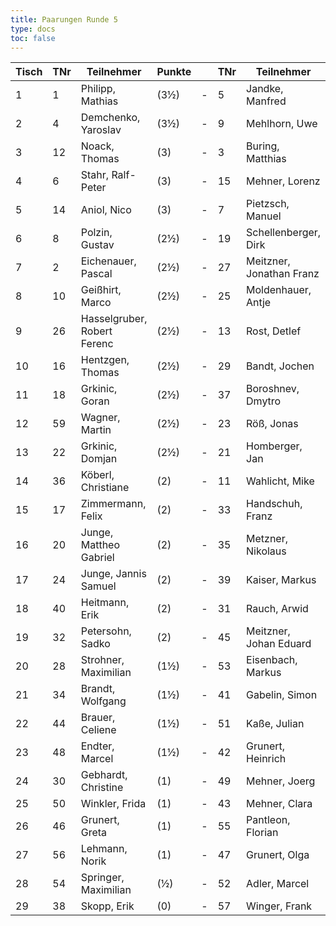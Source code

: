 ```yaml
---
title: Paarungen Runde 5
type: docs
toc: false
---
```


| Tisch | TNr | Teilnehmer                     | Punkte |   | TNr | Teilnehmer                     | Punkte | Ergebnis |
|-------|-----|--------------------------------|--------|---|-----|--------------------------------|--------|----------|
| 1     | 1   | Philipp, Mathias               | (3½)   | - | 5   | Jandke, Manfred               | (4)    | 1 - 0    |
| 2     | 4   | Demchenko, Yaroslav            | (3½)   | - | 9   | Mehlhorn, Uwe                 | (3½)   | 1 - 0    |
| 3     | 12  | Noack, Thomas                  | (3)    | - | 3   | Buring, Matthias              | (3)    | ½ - ½    |
| 4     | 6   | Stahr, Ralf-Peter              | (3)    | - | 15  | Mehner, Lorenz                | (3)    | 0 - 1    |
| 5     | 14  | Aniol, Nico                    | (3)    | - | 7   | Pietzsch, Manuel              | (3)    | ½ - ½    |
| 6     | 8   | Polzin, Gustav                 | (2½)   | - | 19  | Schellenberger, Dirk          | (3)    | 0 - 1    |
| 7     | 2   | Eichenauer, Pascal             | (2½)   | - | 27  | Meitzner, Jonathan Franz      | (2½)   | 1 - 0    |
| 8     | 10  | Geißhirt, Marco                | (2½)   | - | 25  | Moldenhauer, Antje            | (2½)   | 1 - 0    |
| 9     | 26  | Hasselgruber, Robert Ferenc    | (2½)   | - | 13  | Rost, Detlef                  | (2½)   | ½ - ½    |
| 10    | 16  | Hentzgen, Thomas               | (2½)   | - | 29  | Bandt, Jochen                 | (2½)   | ½ - ½    |
| 11    | 18  | Grkinic, Goran                 | (2½)   | - | 37  | Boroshnev, Dmytro             | (2½)   | 1 - 0    |
| 12    | 59  | Wagner, Martin                 | (2½)   | - | 23  | Röß, Jonas                    | (2½)   | 0 - 1    |
| 13    | 22  | Grkinic, Domjan                | (2½)   | - | 21  | Homberger, Jan                | (2)    | 0 - 1    |
| 14    | 36  | Köberl, Christiane             | (2)    | - | 11  | Wahlicht, Mike                | (2)    | 1 - 0    |
| 15    | 17  | Zimmermann, Felix              | (2)    | - | 33  | Handschuh, Franz              | (2)    | 1 - 0    |
| 16    | 20  | Junge, Mattheo Gabriel         | (2)    | - | 35  | Metzner, Nikolaus             | (2)    | ½ - ½    |
| 17    | 24  | Junge, Jannis Samuel           | (2)    | - | 39  | Kaiser, Markus                | (2)    | 1 - 0    |
| 18    | 40  | Heitmann, Erik                 | (2)    | - | 31  | Rauch, Arwid                  | (2)    | 0 - 1    |
| 19    | 32  | Petersohn, Sadko               | (2)    | - | 45  | Meitzner, Johan Eduard        | (2)    | ½ - ½    |
| 20    | 28  | Strohner, Maximilian           | (1½)   | - | 53  | Eisenbach, Markus             | (2)    | 1 - 0    |
| 21    | 34  | Brandt, Wolfgang               | (1½)   | - | 41  | Gabelin, Simon                | (1½)   | ½ - ½    |
| 22    | 44  | Brauer, Celiene                | (1½)   | - | 51  | Kaße, Julian                  | (1½)   | 1 - 0    |
| 23    | 48  | Endter, Marcel                 | (1½)   | - | 42  | Grunert, Heinrich             | (1)    | ½ - ½    |
| 24    | 30  | Gebhardt, Christine            | (1)    | - | 49  | Mehner, Joerg                 | (1)    | 1 - 0    |
| 25    | 50  | Winkler, Frida                 | (1)    | - | 43  | Mehner, Clara                 | (1)    | ½ - ½    |
| 26    | 46  | Grunert, Greta                 | (1)    | - | 55  | Pantleon, Florian             | (1)    | 1 - 0    |
| 27    | 56  | Lehmann, Norik                 | (1)    | - | 47  | Grunert, Olga                 | (1)    | 1 - 0    |
| 28    | 54  | Springer, Maximilian           | (½)    | - | 52  | Adler, Marcel                 | (½)    | 0 - 1    |
| 29    | 38  | Skopp, Erik                    | (0)    | - | 57  | Winger, Frank                 | (0)    | 1 - 0    |
